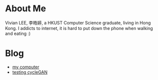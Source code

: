 # About Me
Vivian LEE, 李皓婷, a HKUST Computer Science graduate, living in Hong Kong. 
I addicts to internet, it is hard to put down the phone when walking and eating :)

# Blog
* [my computer](/blog/computer.md)
* [testing cycleGAN](/blog/cycleGAN.md)
